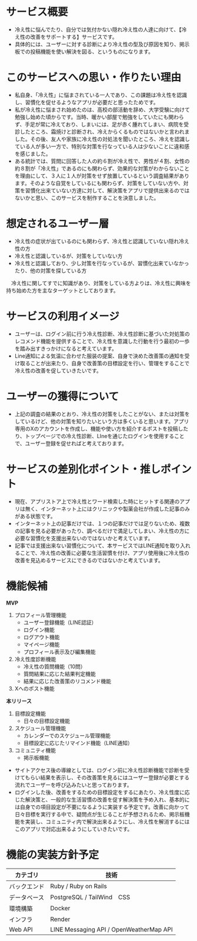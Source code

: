 # サービス概要
* 冷え性に悩んでたり、自分では気付かない隠れ冷え性の人達に向けて、【冷え性の改善をサポートする】サービスです。
* 具体的には、ユーザーに対する診断により冷え性の型及び原因を知り、掲示板での投稿機能を使い解決を図る、というものになります。

# このサービスへの思い・作りたい理由
* 私自身、「冷え性」に悩まされている一人であり、この課題は冷え性を認識し、習慣化を促せるようなアプリが必要だと思ったためです。
* 私が冷え性に悩まされ始めたのは、高校の部活動を辞め、大学受験に向けて勉強し始めた頃からです。当時、暖かい部屋で勉強をしていたにも関わらず、手足が常に冷えており、しまいには、足が赤く腫れてしまい、病院を受診したところ、霜焼けと診断され、冷えからくるものではないかと言われました。その後、友人や家族に冷え性の対処法を聞いたところ、冷えを認識している人が多い一方で、特別な対策を行なっている人は少ないことに違和感を感じました。
* ある統計では、質問に回答した人の約６割が冷え性で、男性が４割、女性の約８割が「冷え性」であるのにも関わらず、効果的な対策がわからないことを理由にして、３人に１人が対策をせず放置しているという調査結果があります。そのような自覚をしているにも関わらず、対策をしていない方や、対策を習慣化出来ていない方達に対して、解決策をアプリで提供出来るのではないかと思い、このサービスを制作することを決意しました。

# 想定されるユーザー層
* 冷え性の症状が出ているのにも関わらず、冷え性と認識していない隠れ冷え性の方
* 冷え性と認識しているが、対策をしていない方
* 冷え性と認識しており、少し対策を行なっているが、習慣化出来ていなかったり、他の対策を探している方

　冷え性に関してすでに知識があり、対策をしている方よりは、冷え性に興味を持ち始めた方を主なターゲットとしております。

# サービスの利用イメージ
* ユーザーは、ログイン前に行う冷え性診断、冷え性診断に基づいた対処策のレコメンド機能を提供することで、冷え性を意識した行動を行う最初の一歩を踏み出すきっかけになると考えています。
* Line通知による気温に合わせた服装の提案、自身で決めた改善策の通知を受け取ることが出来たり、自身で改善策の目標設定を行い、管理をすることで冷え性の改善を促していきたいです。

# ユーザーの獲得について
* 上記の調査の結果のとおり、冷え性の対策をしたことがない、または対策をしているけど、他の対策を知りたいという方は多くいると思います。アプリ専用のXのアカウントを作成し、機能や使い方を紹介するポストを投稿したり、トップページでの冷え性診断、LIneを通じたログインを使用することで、ユーザー登録を促せればと考えております。

# サービスの差別化ポイント・推しポイント
* 現在、アプリストア上で冷え性とワード検索した時にヒットする関連のアプリは無く、インターネット上にはクリニックや製薬会社が作成した記事のみがある状態です。
* インターネット上の記事だけでは、１つの記事だけでは足りないため、複数の記事を見る必要があったり、調べるだけで満足してしまい、冷え性の方に必要な習慣化を支援出来ないのではないかと考えています。
* 記事では支援出来ない習慣化について、本サービスではLINE通知を取り入れることで、冷え性の改善に必要な生活習慣を付け、アプリ使用後に冷え性の改善を見込めるサービスにできるのではないかと考えています。

# 機能候補
**MVP**
   1. プロフィール管理機能
      - ユーザー登録機能（LINE認証）
      - ログイン機能
      - ログアウト機能
      - マイページ機能
      - プロフィール表示及び編集機能
   2. 冷え性度診断機能
      - 冷え性の質問機能（10問）
      - 質問結果に応じた結果判定機能
      - 結果に応じた改善策のリコメンド機能
   3. Xへのポスト機能 

**本リリース**
   1. 目標設定機能
      - 日々の目標設定機能
   2. スケジュール管理機能
      - カレンダーでのスケジュール管理機能
      - 目標設定に応じたリマインド機能（LINE通知）
   3. コミュニティ機能
      - 掲示板機能

* サイトアクセス後の導線としては、ログイン前に冷え性診断機能で診断を受けてもらい結果を表示し、その改善策を見るにはユーザー登録が必要とする流れでユーザーを呼び込みたいと思っております。
* ログインした後、改善をするための目標設定をするにあたり、冷え性度に応じた解決策と、一般的な生活習慣の改善を促す解決策を予め入れ、基本的には自身での項目設定が不要になるように実装する予定です。改善に向かって日々目標を実行する中で、疑問点が生じることが予想されるため、掲示板機能を実装し、コミュニティ内で解決出来るようにし、冷え性を解消するにはこのアプリで対応出来るようにしていきたいです。

# 機能の実装方針予定
| カテゴリ       | 技術                                     |
| ------------- | -------------                           |
| バックエンド    | Ruby / Ruby on Rails                    |
| データベース    | PostgreSQL / TailWind　CSS              |
| 環境構築       | Docker                                  |
| インフラ       | Render                                  |
| Web API      | LINE Messaging API / OpenWeatherMap API  |
